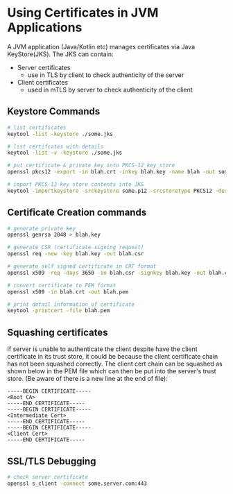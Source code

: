 # Using Certificates in JVM Applications

A JVM application (Java/Kotlin etc) manages certificates via Java KeyStore(JKS).
The JKS can contain: 
* Server certificates
  * use in TLS by client to check authenticity of the server
* Client certificates
  * used in mTLS by server to check authenticity of the client

## Keystore Commands

```sh
# list certificates
keytool -list -keystore ./some.jks

# list certifcates with details
keytool -list -v -keystore ./some.jks

# put certificate & private key into PKCS-12 key store
openssl pkcs12 -export -in blah.crt -inkey blah.key -name blah -out some.p12

# import PKCS-12 key store contents into JKS
keytool -importkeystore -srckeystore some.p12 -srcstoretype PKCS12 -destkeystore some.jks -deststorepass ${KEYSTORE_PASSWORD}
```

## Certificate Creation commands

```sh
# generate private key
openssl genrsa 2048 > blah.key

# generate CSR (certificate signing request)
openssl req -new -key blah.key -out blah.csr

# generate self signed certificate in CRT format
openssl x509 -req -days 3650 -in blah.csr -signkey blah.key -out blah.crt

# convert certificate to PEM format
openssl x509 -in blah.crt -out blah.pem

# print detail information of certificate
keytool -printcert -file blah.pem
```

## Squashing certificates
If server is unable to authenticate the client despite have the client certificate in its trust store, it could be because the client certificate chain has not been squashed correctly. The client cert chain can be squashed as shown below in the PEM file which can then be put into the server's trust store. (Be aware of there is a new line at the end of file):
```
-----BEGIN CERTIFICATE-----
<Root CA>
-----END CERTIFICATE-----
-----BEGIN CERTIFICATE-----
<Intermediate Cert>
-----END CERTIFICATE-----
-----BEGIN CERTIFICATE-----
<Client Cert>
-----END CERTIFICATE-----
```

## SSL/TLS Debugging
```sh
# check server certificate
openssl s_client -connect some.server.com:443
```
